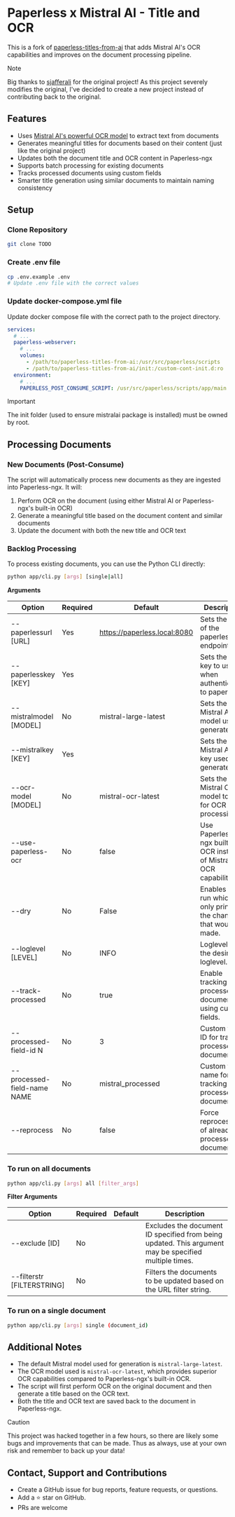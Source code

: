 # Paperless x Mistral AI - Title and OCR

This is a fork of [paperless-titles-from-ai](https://github.com/sjafferali/paperless-titles-from-ai) that adds Mistral AI's OCR capabilities and improves on the document processing pipeline.

> [!NOTE]
> Big thanks to [sjafferali](https://github.com/sjafferali) for the original project! As this project severely modifies the original, I've decided to create a new project instead of contributing back to the original.

## Features

- Uses [Mistral AI's powerful OCR model](https://mistral.ai/news/mistral-ocr) to extract text from documents
- Generates meaningful titles for documents based on their content (just like the original project)
- Updates both the document title and OCR content in Paperless-ngx
- Supports batch processing for existing documents
- Tracks processed documents using custom fields
- Smarter title generation using similar documents to maintain naming consistency

## Setup

### Clone Repository
```bash
git clone TODO
```

### Create .env file
```bash
cp .env.example .env
# Update .env file with the correct values
```

### Update docker-compose.yml file
Update docker compose file with the correct path to the project directory.

```yaml
services:
  # ...
  paperless-webserver:
    # ...
    volumes:
      - /path/to/paperless-titles-from-ai:/usr/src/paperless/scripts
      - /path/to/paperless-titles-from-ai/init:/custom-cont-init.d:ro
  environment:
    # ...
    PAPERLESS_POST_CONSUME_SCRIPT: /usr/src/paperless/scripts/app/main.py
```

> [!IMPORTANT]
> The init folder (used to ensure mistralai package is installed) must be owned by root.

## Processing Documents

### New Documents (Post-Consume)
The script will automatically process new documents as they are ingested into Paperless-ngx. It will:
1. Perform OCR on the document (using either Mistral AI or Paperless-ngx's built-in OCR)
2. Generate a meaningful title based on the document content and similar documents
3. Update the document with both the new title and OCR text

### Backlog Processing
To process existing documents, you can use the Python CLI directly:

```bash
python app/cli.py [args] [single|all]
```

**Arguments**

| Option                | Required | Default                      | Description                                                           |
|-----------------------|----------|------------------------------|-----------------------------------------------------------------------|
| --paperlessurl [URL]  | Yes      | https://paperless.local:8080 | Sets the URL of the paperless API endpoint.                           |
| --paperlesskey [KEY]  | Yes      |                              | Sets the API key to use when authenticating to paperless.             |
| --mistralmodel [MODEL] | No       | mistral-large-latest         | Sets the Mistral AI model used to generate title.                     |
| --mistralkey [KEY]     | Yes      |                              | Sets the Mistral API key used to generate title.                      |
| --ocr-model [MODEL]   | No       | mistral-ocr-latest           | Sets the Mistral OCR model to use for OCR processing.                 |
| --use-paperless-ocr   | No       | false                        | Use Paperless-ngx built-in OCR instead of Mistral's OCR capabilities. |
| --dry                 | No       | False                        | Enables dry run which only prints out the changes that would be made. |
| --loglevel [LEVEL]    | No       | INFO                         | Loglevel sets the desired loglevel.                                   |
| --track-processed     | No       | true                         | Enable tracking of processed documents using custom fields.            |
| --processed-field-id N| No       | 3                           | Custom field ID for tracking processed documents.                      |
| --processed-field-name NAME| No  | mistral_processed          | Custom field name for tracking processed documents.                    |
| --reprocess          | No       | false                       | Force reprocessing of already processed documents.                     |

### To run on all documents
```bash
python app/cli.py [args] all [filter_args]
```

**Filter Arguments**

| Option         | Required | Default | Description                                                                                           |
|----------------|----------|---------|-------------------------------------------------------------------------------------------------------|
| --exclude [ID] | No       |         | Excludes the document ID specified from being updated. This argument may be specified multiple times. |
| --filterstr [FILTERSTRING]   | No       |         | Filters the documents to be updated based on the URL filter string.                                   |

### To run on a single document
```bash
python app/cli.py [args] single (document_id)
```

## Additional Notes
- The default Mistral model used for generation is `mistral-large-latest`.
- The OCR model used is `mistral-ocr-latest`, which provides superior OCR capabilities compared to Paperless-ngx's built-in OCR.
- The script will first perform OCR on the original document and then generate a title based on the OCR text.
- Both the title and OCR text are saved back to the document in Paperless-ngx.

> [!CAUTION]
> This project was hacked together in a few hours, so there are likely some bugs and improvements that can be made. 
> Thus as always, use at your own risk and remember to back up your data!

## Contact, Support and Contributions
- Create a GitHub issue for bug reports, feature requests, or questions.
- Add a ⭐️ star on GitHub.
- PRs are welcome
